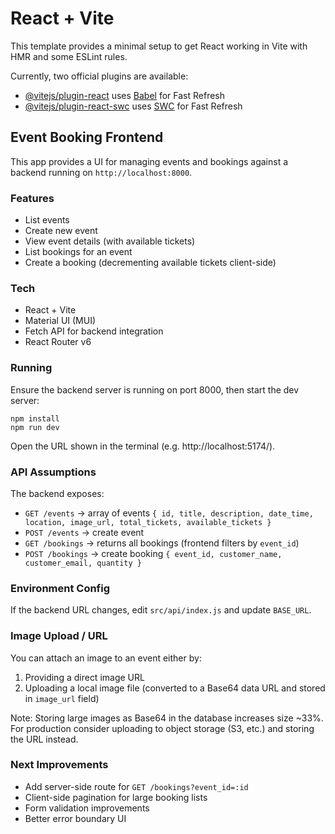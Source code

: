 # React + Vite

This template provides a minimal setup to get React working in Vite with HMR and some ESLint rules.

Currently, two official plugins are available:

- [@vitejs/plugin-react](https://github.com/vitejs/vite-plugin-react/blob/main/packages/plugin-react) uses [Babel](https://babeljs.io/) for Fast Refresh
- [@vitejs/plugin-react-swc](https://github.com/vitejs/vite-plugin-react/blob/main/packages/plugin-react-swc) uses [SWC](https://swc.rs/) for Fast Refresh

## Event Booking Frontend

This app provides a UI for managing events and bookings against a backend running on `http://localhost:8000`.

### Features
- List events
- Create new event
- View event details (with available tickets)
- List bookings for an event
- Create a booking (decrementing available tickets client-side)

### Tech
- React + Vite
- Material UI (MUI)
- Fetch API for backend integration
- React Router v6

### Running
Ensure the backend server is running on port 8000, then start the dev server:

```
npm install
npm run dev
```

Open the URL shown in the terminal (e.g. http://localhost:5174/).

### API Assumptions
The backend exposes:
- `GET /events` -> array of events `{ id, title, description, date_time, location, image_url, total_tickets, available_tickets }`
- `POST /events` -> create event
- `GET /bookings` -> returns all bookings (frontend filters by `event_id`)
- `POST /bookings` -> create booking `{ event_id, customer_name, customer_email, quantity }`

### Environment Config
If the backend URL changes, edit `src/api/index.js` and update `BASE_URL`.

### Image Upload / URL
You can attach an image to an event either by:
1. Providing a direct image URL
2. Uploading a local image file (converted to a Base64 data URL and stored in `image_url` field)

Note: Storing large images as Base64 in the database increases size ~33%. For production consider uploading to object storage (S3, etc.) and storing the URL instead.

### Next Improvements
- Add server-side route for `GET /bookings?event_id=:id`
- Client-side pagination for large booking lists
- Form validation improvements
- Better error boundary UI
